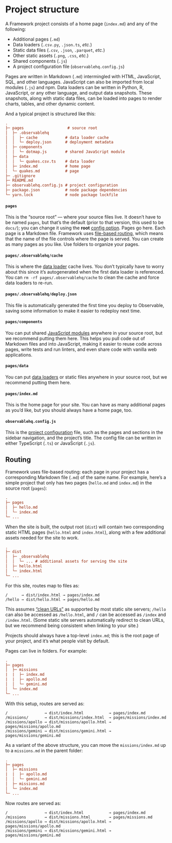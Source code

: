 # Project structure

A Framework project consists of a home page (`index.md`) and any of the following:

- Additional pages (`.md`)
- Data loaders (`.csv.py`, `.json.ts`, _etc._)
- Static data files (`.csv`, `.json`, `.parquet`, _etc._)
- Other static assets (`.png`, `.css`, _etc._)
- Shared components (`.js`)
- A project configuration file (`observablehq.config.js`)

Pages are written in Markdown (`.md`) intermingled with HTML, JavaScript, SQL, and other languages. JavaScript can also be imported from local modules (`.js`) and npm. Data loaders can be written in Python, R, JavaScript, or any other language, and output data snapshots. These snapshots, along with static data files, can be loaded into pages to render charts, tables, and other dynamic content.

And a typical project is structured like this:

```ini
.
├─ pages                   # source root
│  ├─ .observablehq
│  │  ├─ cache            # data loader cache
│  │  └─ deploy.json      # deployment metadata
│  ├─ components
│  │  └─ dotmap.js        # shared JavaScript module
│  ├─ data
│  │  └─ quakes.csv.ts    # data loader
│  ├─ index.md            # home page
│  └─ quakes.md           # page
├─ .gitignore
├─ README.md
├─ observablehq.config.js # project configuration
├─ package.json           # node package dependencies
└─ yarn.lock              # node package lockfile
```

#### `pages`

This is the “source root” — where your source files live. It doesn’t have to be named `pages`, but that’s the default<a href="https://github.com/observablehq/framework/pull/1253" class="observablehq-version-badge" data-version="prerelease" title="Added in #1253"></a> (prior to that version, this used to be <code>docs/</code>); you can change it using the **root** [config option](./config). Pages go here. Each page is a Markdown file. Framework uses [file-based routing](#routing), which means that the name of the file controls where the page is served. You can create as many pages as you like. Use folders to organize your pages.

#### `pages/.observablehq/cache`

This is where the [data loader](./loaders) cache lives. You don’t typically have to worry about this since it’s autogenerated when the first data loader is referenced. You can `rm -rf pages/.observablehq/cache` to clean the cache and force data loaders to re-run.

#### `pages/.observablehq/deploy.json`

This file is automatically generated the first time you deploy to Observable, saving some information to make it easier to redeploy next time.

#### `pages/components`

You can put shared [JavaScript modules](./imports) anywhere in your source root, but we recommend putting them here. This helps you pull code out of Markdown files and into JavaScript, making it easier to reuse code across pages, write tests and run linters, and even share code with vanilla web applications.

#### `pages/data`

You can put [data loaders](./loaders) or static files anywhere in your source root, but we recommend putting them here.

#### `pages/index.md`

This is the home page for your site. You can have as many additional pages as you’d like, but you should always have a home page, too.

#### `observablehq.config.js`

This is the [project configuration](./config) file, such as the pages and sections in the sidebar navigation, and the project’s title. The config file can be written in either TypeScript (`.ts`) or JavaScript (`.js`).

## Routing

Framework uses file-based routing: each page in your project has a corresponding Markdown file (`.md`) of the same name. For example, here’s a simple project that only has two pages (`hello.md` and `index.md`) in the source root (`pages`):

```ini
.
├─ pages
│  ├─ hello.md
│  └─ index.md
└─ ...
```

<!-- In addition to pages, you can have [importable](./imports) JavaScript modules (`.js`), [data loaders](./loaders) for generating data snapshots (_e.g._, `.csv.py`), and [static assets](./files) such as images and files (_e.g._, `.png`). -->

When the site is built, the output root (`dist`) will contain two corresponding static HTML pages (`hello.html` and `index.html`), along with a few additional assets needed for the site to work.

```ini
.
├─ dist
│  ├─ _observablehq
│  │  └─ ... # additional assets for serving the site
│  ├─ hello.html
│  └─ index.html
└─ ...
```

For this site, routes map to files as:

```
/      → dist/index.html → pages/index.md
/hello → dist/hello.html → pages/hello.md
```

This assumes [“clean URLs”](./config#cleanurls) as supported by most static site servers; `/hello` can also be accessed as `/hello.html`, and `/` can be accessed as `/index` and `/index.html`. (Some static site servers automatically redirect to clean URLs, but we recommend being consistent when linking to your site.)

Projects should always have a top-level `index.md`; this is the root page of your project, and it’s what people visit by default.

Pages can live in folders. For example:

```ini
.
├─ pages
│  ├─ missions
|  |  ├─ index.md
|  |  ├─ apollo.md
│  │  └─ gemini.md
│  └─ index.md
└─ ...
```

With this setup, routes are served as:

```
/                → dist/index.html           → pages/index.md
/missions/       → dist/missions/index.html  → pages/missions/index.md
/missions/apollo → dist/missions/apollo.html → pages/missions/apollo.md
/missions/gemini → dist/missions/gemini.html → pages/missions/gemini.md
```

As a variant of the above structure, you can move the `missions/index.md` up to a `missions.md` in the parent folder:

```ini
.
├─ pages
│  ├─ missions
|  |  ├─ apollo.md
│  │  └─ gemini.md
│  ├─ missions.md
│  └─ index.md
└─ ...
```

Now routes are served as:

```
/                → dist/index.html           → pages/index.md
/missions        → dist/missions.html        → pages/missions.md
/missions/apollo → dist/missions/apollo.html → pages/missions/apollo.md
/missions/gemini → dist/missions/gemini.html → pages/missions/gemini.md
```
